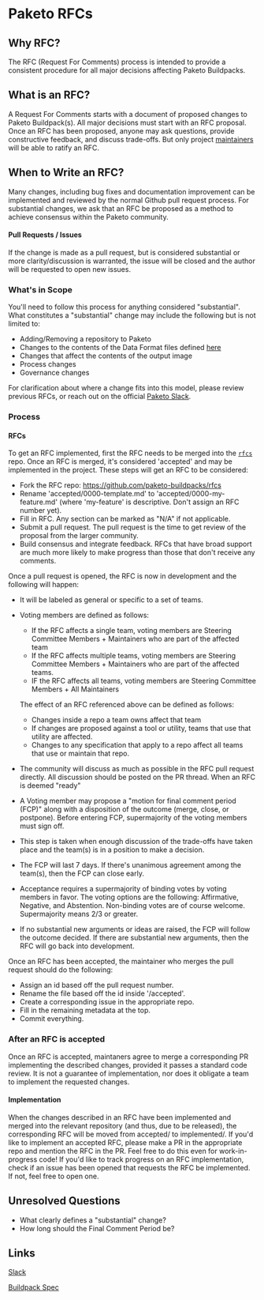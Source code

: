 # Paketo RFCs

## Why RFC?
The RFC (Request For Comments) process is intended to provide a consistent procedure for all major decisions affecting Paketo Buildpacks.

## What is an RFC?
A Request For Comments starts with a document of proposed changes to Paketo Buildpack(s).
All major decisions must start with an RFC proposal.
Once an RFC has been proposed, anyone may ask questions, provide constructive feedback,
and discuss trade-offs. But only project [maintainers](todo.com) will be able to ratify an RFC.

## When to Write an RFC?
Many changes, including bug fixes and documentation improvement can be implemented and reviewed by the normal
Github pull request process.
For substantial changes, we ask that an RFC be proposed as a method to achieve consensus within the Paketo community.

#### Pull Requests / Issues
If the change is made as a pull request, but is considered substantial or more clarity/discussion is warranted, the issue will be closed and the author will be requested to open new issues.

### What's in Scope
You'll need to follow this process for anything considered "substantial".
What constitutes a "substantial" change may include the following but is not limited to:
- Adding/Removing a repository to Paketo
- Changes to the contents of the Data Format files defined [here](https://github.com/buildpacks/spec/blob/main/buildpack.md#data-format)
- Changes that affect the contents of the output image
- Process changes
- Governance changes

For clarification about where a change fits into this model, please review previous RFCs, or reach
out on the official [Paketo Slack](packetobuildpacks.slack.com).

### Process
#### RFCs
To get an RFC implemented, first the RFC needs to be merged into the [`rfcs`](//github.com/paketo-buildpacks/rfcs) repo. Once an RFC is merged, it's considered 'accepted' and may be implemented in the project. These steps will get an RFC to be considered:

- Fork the RFC repo: <https://github.com/paketo-buildpacks/rfcs>
- Rename 'accepted/0000-template.md' to 'accepted/0000-my-feature.md' (where 'my-feature' is descriptive. Don't assign an RFC number yet).
- Fill in RFC. Any section can be marked as "N/A" if not applicable.
- Submit a pull request. The pull request is the time to get review of the proposal from the larger community.
- Build consensus and integrate feedback. RFCs that have broad support are much more likely to make progress than those that don't receive any comments.

Once a pull request is opened, the RFC is now in development and the following will happen:

- It will be labeled as general or specific to a set of teams.
- Voting members are defined as follows:
	- If the RFC affects a single team, voting members are Steering Committee Members + Maintainers who are part of the affected team
	- If the RFC affects multiple teams, voting members are Steering Committee Members + Maintainers who are part of the affected teams. 
	- IF the RFC affects all teams, voting members are Steering Committee Members + All Maintainers

	The effect of an RFC referenced above can be defined as follows:

	- Changes inside a repo a team owns affect that team
	- If changes are proposed against a tool or utility, teams that use that utility are affected.
	- Changes to any specification that apply to a repo affect all teams that use or maintain that repo. 

- The community will discuss as much as possible in the RFC pull request directly. All discussion should be posted on the PR thread.
When an RFC is deemed "ready"
- A Voting member may propose a "motion for final comment period (FCP)" along with a disposition of the outcome (merge, close, or postpone). Before entering FCP, supermajority of the voting members must sign off.
- This step is taken when enough discussion of the trade-offs have taken place and the team(s) is in a position to make a decision.
- The FCP will last 7 days. If there's unanimous agreement among the team(s), then the FCP can close early.
- Acceptance requires a supermajority of binding votes by voting members in favor. The voting options are the following: Affirmative, Negative, and Abstention. Non-binding votes are of course welcome. Supermajority means 2/3 or greater.
- If no substantial new arguments or ideas are raised, the FCP will follow the outcome decided. If there are substantial new arguments, then the RFC will go back into development.

Once an RFC has been accepted, the maintainer who merges the pull request should do the following:

- Assign an id based off the pull request number.
- Rename the file based off the id inside '/accepted'.
- Create a corresponding issue in the appropriate repo.
- Fill in the remaining metadata at the top.
- Commit everything.

### After an RFC is accepted
Once an RFC is accepted, maintaners agree to merge a corresponding PR implementing the described changes, provided it passes a standard code review.
It is not a guarantee of implementation, nor does it obligate a team to implement the requested changes.

#### Implementation
When the changes described in an RFC have been implemented and merged into the relevant repository (and thus, due to be released),
the corresponding RFC will be moved from accepted/ to implemented/. If you'd like to implement an accepted RFC,
please make a PR in the appropriate repo and mention the RFC in the PR. Feel free to do this even for work-in-progress code! If
you'd like to track progress on an RFC implementation, check if an issue has been opened that requests the RFC be implemented. If not, feel
free to open one.

## Unresolved Questions
[unresolved-questions]: #unresolved-questions

- What clearly defines a "substantial" change?
- How long should the Final Comment Period be?

## Links

[Slack](https://paketobuildpacks.slack.com/join/shared_invite/zt-ded61bqr-Rw_uK3u6MvaeLPhxEIBcLg)

[Buildpack Spec](https://github.com/buildpacks/spec)

